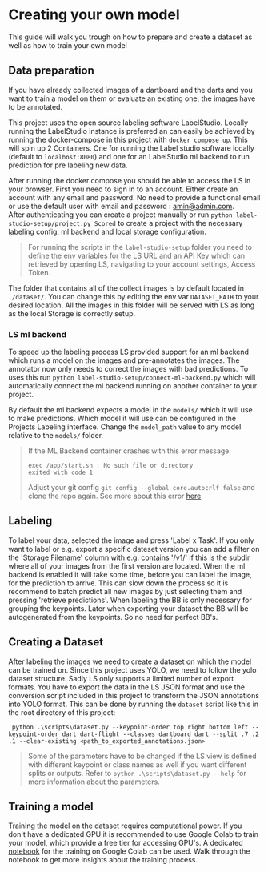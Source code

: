# Creating your own model

This guide will walk you trough on how to prepare and create a dataset as well as how to train your own model

## Data preparation

If you have already collected images of a dartboard and the darts and you want to train a model on them or evaluate an existing one, the images have to be annotated.

This project uses the open source labeling software LabelStudio. Locally running the LabelStudio instance is preferred an can easily be achieved by running the docker-compose in this project with `docker compose up`.
This will spin up 2 Containers. One for running the Label studio software locally (default to `localhost:8080`) and one for an LabelStudio ml backend to run prediction for pre labeling new data.

After running the docker compose you should be able to access the LS in your browser. First you need to sign in to an account. Either create an account with any email and password. No need to provide a functional email or use the default user with email and password : amin@admin.com.  
After authenticating you can create a project manually or run `python label-studio-setup/project.py Scored` to create a project with the necessary labeling config, ml backend and local storage configuration.

> For running the scripts in the `label-studio-setup` folder you need to define the env variables for the LS URL and an API Key which can retrieved by opening LS, navigating to your account settings, Access Token.

The folder that contains all of the collect images is by default located in `./dataset/`. You can change this by editing the env var `DATASET_PATH` to your desired location. All the images in this folder will be served with LS as long as the local Storage is correctly setup.

### LS ml backend

To speed up the labeling process LS provided support for an ml backend which runs a model on the images and pre-annotates the images.
The annotator now only needs to correct the images with bad predictions.
To uses this run `python label-studio-setup/connect-ml-backend.py` which will automatically connect the ml backend running on another container to your project.

By default the ml backend expects a model in the `models/` which it will use to make predictions. Which model it will use can be configured in the Projects Labeling interface. Change the `model_path` value to any model relative to the `models/` folder.

> If the ML Backend container crashes with this error message:
>
> ```
> exec /app/start.sh : No such file or directory
> exited with code 1
> ```
>
> Adjust your git config `git config --global core.autocrlf false` and clone the repo again.
> See more about this error [here](https://github.com/HumanSignal/label-studio-ml-backend?tab=readme-ov-file#troubleshooting-docker-build-on-windows)

## Labeling

To label your data, selected the image and press 'Label x Task'.
If you only want to label or e.g. export a specific dateset version you can add a filter on the 'Storage Filename' column with e.g. contains '/v1/' if this is the subdir where all of your images from the first version are located.
When the ml backend is enabled it will take some time, before you can label the image, for the prediction to arrive. This can slow down the process so it is recommend to batch predict all new images by just selecting them and pressing 'retrieve predictions'.
When labeling the BB is only necessary for grouping the keypoints. Later when exporting your dataset the BB will be autogenerated from the keypoints. So no need for perfect BB's.

## Creating a Dataset

After labeling the images we need to create a dataset on which the model can be trained on. Since this project uses YOLO, we need to follow the yolo dataset structure. Sadly LS only supports a limited number of export formats. You have to export the data in the LS JSON format and use the conversion script included in this project to transform the JSON annotations into YOLO format.
This can be done by running the `dataset` script like this in the root directory of this project:

` python .\scripts\dataset.py --keypoint-order top right bottom left --keypoint-order dart dart-flight --classes dartboard dart --split .7 .2 .1 --clear-existing <path_to_exported_annotations.json>`

> Some of the parameters have to be changed if the LS view is defined with different keypoint or class names as well if you want different splits or outputs. Refer to `python .\scripts\dataset.py --help` for more information about the parameters.

## Training a model

Training the model on the dataset requires computational power.
If you don't have a dedicated GPU it is recommended to use Google Colab to train your model, which provide a free tier for accessing GPU's.
A dedicated [notebook](notebooks/colab_train.ipynb) for the training on Google Colab can be used. Walk through the notebook to get more insights about the training process.
